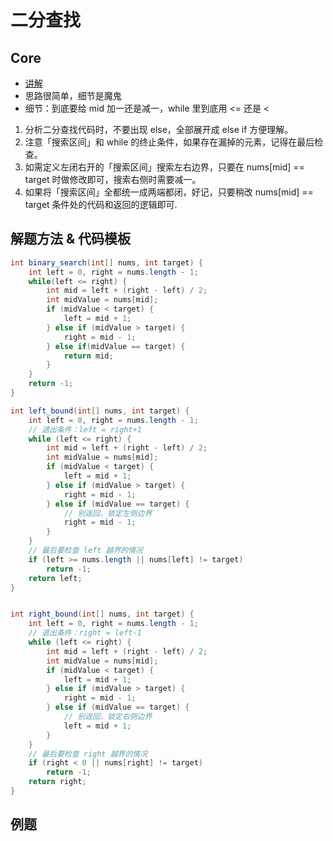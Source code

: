 # 二分查找

## Core

* [讲解](https://labuladong.gitbook.io/algo/di-ling-zhang-bi-du-xi-lie/er-fen-cha-zhao-xiang-jie)
* 思路很简单，细节是魔鬼
* 细节：到底要给 mid 加一还是减一，while 里到底用 <= 还是 <
  
1. 分析二分查找代码时，不要出现 else，全部展开成 else if 方便理解。
2. 注意「搜索区间」和 while 的终止条件，如果存在漏掉的元素，记得在最后检查。
3. 如需定义左闭右开的「搜索区间」搜索左右边界，只要在 nums[mid] == target 时做修改即可，搜索右侧时需要减一。
4. 如果将「搜索区间」全都统一成两端都闭，好记，只要稍改 nums[mid] == target 条件处的代码和返回的逻辑即可.

## 解题方法 & 代码模板

```java
int binary_search(int[] nums, int target) {
    int left = 0, right = nums.length - 1;
    while(left <= right) {
        int mid = left + (right - left) / 2;
        int midValue = nums[mid];
        if (midValue < target) {
            left = mid + 1;
        } else if (midValue > target) {
            right = mid - 1;
        } else if(midValue == target) {
            return mid;
        }
    }
    return -1;
}

int left_bound(int[] nums, int target) {
    int left = 0, right = nums.length - 1;
    // 退出条件：left = right+1
    while (left <= right) {
        int mid = left + (right - left) / 2;
        int midValue = nums[mid];
        if (midValue < target) {
            left = mid + 1;
        } else if (midValue > target) {
            right = mid - 1;
        } else if (midValue == target) {
            // 别返回，锁定左侧边界
            right = mid - 1;
        }
    }
    // 最后要检查 left 越界的情况
    if (left >= nums.length || nums[left] != target)
        return -1;
    return left;
}


int right_bound(int[] nums, int target) {
    int left = 0, right = nums.length - 1;
    // 退出条件：right = left-1
    while (left <= right) {
        int mid = left + (right - left) / 2;
        int midValue = nums[mid];
        if (midValue < target) {
            left = mid + 1;
        } else if (midValue > target) {
            right = mid - 1;
        } else if (midValue == target) {
            // 别返回，锁定右侧边界
            left = mid + 1;
        }
    }
    // 最后要检查 right 越界的情况
    if (right < 0 || nums[right] != target)
        return -1;
    return right;
}
```

## 例题
